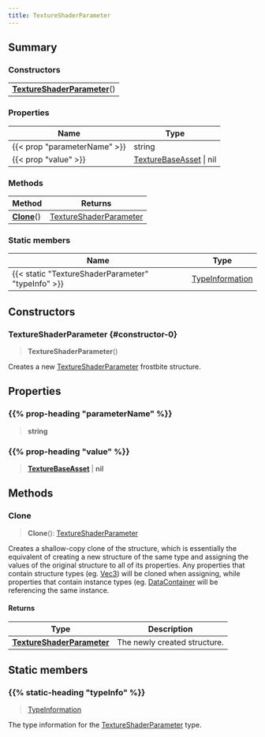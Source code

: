 ```yaml
---
title: TextureShaderParameter
---
```



## Summary
### Constructors
| |
| ----------- |
| **[TextureShaderParameter](#constructor-0)**() |

### Properties
| Name | Type |
| ---- | ---- |
| {{< prop "parameterName" >}} | string |
| {{< prop "value" >}} | [TextureBaseAsset](/vext/ref/fb/texturebaseasset) \| nil |

### Methods
| Method | Returns |
| ------ | ---- |
| **[Clone](#clone)**() | [TextureShaderParameter](/vext/ref/fb/textureshaderparameter) |

### Static members
| Name | Type |
| ---- | ---- |
| {{< static "TextureShaderParameter" "typeInfo" >}} | [TypeInformation](/vext/ref/shared/class/typeinformation) |

## Constructors
### TextureShaderParameter {#constructor-0}
> **TextureShaderParameter**()

Creates a new [TextureShaderParameter](/vext/ref/fb/textureshaderparameter) frostbite structure.

## Properties
### {{% prop-heading "parameterName" %}}
> **string**

### {{% prop-heading "value" %}}
> **[TextureBaseAsset](/vext/ref/fb/texturebaseasset)** | **nil**

## Methods
### Clone
> **Clone**(): [TextureShaderParameter](/vext/ref/fb/textureshaderparameter)

Creates a shallow-copy clone of the structure, which is essentially the equivalent of creating a new structure of the same type and assigning the values of the original structure to all of its properties. Any properties that contain structure types (eg. [Vec3](/vext/ref/shared/class/vec3)) will be cloned when assigning, while properties that contain instance types (eg. [DataContainer](/vext/ref/shared/class/datacontainer) will be referencing the same instance.

#### Returns
| Type | Description |
| ---- | ----------- |
| **[TextureShaderParameter](/vext/ref/fb/textureshaderparameter)** | The newly created structure. |

## Static members
### {{% static-heading "typeInfo" %}}
> [TypeInformation](/vext/ref/shared/class/typeinformation)

The type information for the [TextureShaderParameter](/vext/ref/fb/textureshaderparameter) type.

